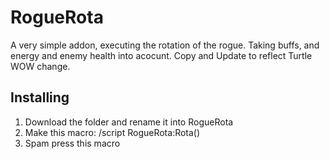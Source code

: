 # RogueRota #
A very simple addon, executing the rotation of the rogue. Taking buffs, and energy and enemy health into acocunt.
Copy and Update to reflect Turtle WOW change. 

## Installing ##   
1. Download the folder and rename it into RogueRota   
2. Make this macro: /script RogueRota:Rota()
3. Spam press this macro
